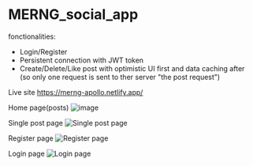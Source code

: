 # MERNG_social_app
fonctionalities:
* Login/Register
* Persistent connection with JWT token
* Create/Delete/Like post with optimistic UI first and data caching after (so only one request is sent to ther server "the post request")


Live site https://merng-apollo.netlify.app/

Home page(posts)
![image](https://user-images.githubusercontent.com/56789235/205937458-98bf2324-9fbc-4c1d-bd8d-ecc2f3a39093.png)

Single post page
![Single post page](https://user-images.githubusercontent.com/56789235/202893581-c2bb3840-d76e-44dd-8892-b22c76b3767b.PNG)

Register page
![Register page](https://user-images.githubusercontent.com/56789235/202893586-74bdabb4-c42b-49b3-972d-dcbe8e49703c.PNG)

Login page
![Login page](https://user-images.githubusercontent.com/56789235/202893598-f2a738e6-b9e3-4b81-9915-7ec50b692cef.PNG)

